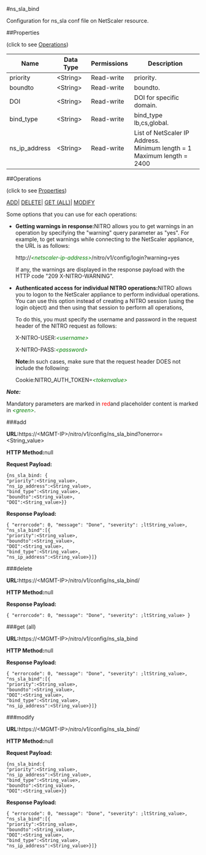 #ns_sla_bind

Configuration for ns_sla conf file on NetScaler resource.


##Properties 
<span>(click to see [Operations](#opera))</span>


<table><thead><tr><th>Name</th><th>Data Type</th><th>Permissions</th><th>Description</th></tr></thead><tbody><tr><td>priority</td><td>&lt;String></td><td>Read-write</td><td>priority.</td></tr><tr><td>boundto</td><td>&lt;String></td><td>Read-write</td><td>boundto.</td></tr><tr><td>DOI</td><td>&lt;String></td><td>Read-write</td><td>DOI for specific domain.</td></tr><tr><td>bind_type</td><td>&lt;String></td><td>Read-write</td><td>bind_type lb,cs,global.</td></tr><tr><td>ns_ip_address</td><td>&lt;String></td><td>Read-write</td><td>List of NetScaler IP Address.<br>Minimum length = 1<br>Maximum length = 2400</td></tr></tbody></table>
##Operations 
<span>(click to see [Properties](#prope))</span>


[ADD]()| [DELETE](#d)| [GET (ALL)](#get-)| [MODIFY](#m)


Some options that you can use for each operations:
<ul><li><p><b>Getting warnings in response:</b>NITRO allows you to get warnings in an operation by specifying the "warning" query parameter as "yes". For example, to get warnings while connecting to the NetScaler appliance, the URL is as follows:</p><p>http://<span style="color:green;font-style:italic;">&lt;netscaler-ip-address&gt;</span>/nitro/v1/config/login?warning=yes</p><p>If any, the warnings are displayed in the response payload with the HTTP code "209 X-NITRO-WARNING".</p></li><li><p><b>Authenticated access for individual NITRO operations:</b>NITRO allows you to logon to the NetScaler appliance to perform individual operations. You can use this option instead of creating a NITRO session (using the login object) and then using that session to perform all operations,</p><p>To do this, you must specify the username and password in the request header of the NITRO request as follows:</p><p>X-NITRO-USER:<span style="color:green;font-style:italic;">&lt;username&gt;</span></p><p>X-NITRO-PASS:<span style="color:green;font-style:italic;">&lt;password&gt;</span></p><p><b>Note:</b>In such cases, make sure that the request header DOES not include the following:</p><p>Cookie:NITRO_AUTH_TOKEN=<span style="color:green;font-style:italic;">&lt;tokenvalue&gt;</span></p></li></ul>



***Note:*** 
Mandatory parameters are marked in <span style="color:#FF0000;">red</span>and placeholder content is marked in <span style="color:green;font-style:italic">&lt;green&gt;</span>.

###add



<b>URL:</b>https://&lt;MGMT-IP&gt;/nitro/v1/config/ns_sla_bind?onerror=&lt;String_value&gt;
<b>HTTP Method:</b>null
<b>Request Payload: </b>```{ns_sla_bind: {"priority":<String_value>,"ns_ip_address":<String_value>,"bind_type":<String_value>,"boundto":<String_value>,"DOI":<String_value>}}```
<b>Response Payload: </b>```{ "errorcode": 0, "message": "Done", "severity": ;ltString_value>, "ns_sla_bind":[{"priority":<String_value>,"boundto":<String_value>,"DOI":<String_value>,"bind_type":<String_value>,"ns_ip_address":<String_value>}]}```



###delete



<b>URL:</b>https://&lt;MGMT-IP&gt;/nitro/v1/config/ns_sla_bind/
<b>HTTP Method:</b>null
<b>Response Payload: </b>```{ "errorcode": 0, "message": "Done", "severity": ;ltString_value> }```



###get (all)



<b>URL:</b>https://&lt;MGMT-IP&gt;/nitro/v1/config/ns_sla_bind
<b>HTTP Method:</b>null
<b>Response Payload: </b>```{ "errorcode": 0, "message": "Done", "severity": ;ltString_value>, "ns_sla_bind":[{"priority":<String_value>,"boundto":<String_value>,"DOI":<String_value>,"bind_type":<String_value>,"ns_ip_address":<String_value>}]}```



###modify



<b>URL:</b>https://&lt;MGMT-IP&gt;/nitro/v1/config/ns_sla_bind/
<b>HTTP Method:</b>null
<b>Request Payload: </b>```{ns_sla_bind:{"priority":<String_value>,"ns_ip_address":<String_value>,"bind_type":<String_value>,"boundto":<String_value>,"DOI":<String_value>}}```
<b>Response Payload: </b>```{ "errorcode": 0, "message": "Done", "severity": ;ltString_value>, "ns_sla_bind":[{"priority":<String_value>,"boundto":<String_value>,"DOI":<String_value>,"bind_type":<String_value>,"ns_ip_address":<String_value>}]}```




